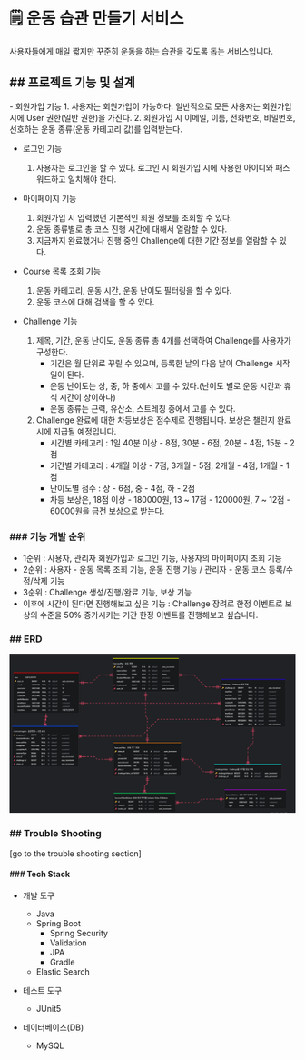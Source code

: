 <h1>🗒  운동 습관 만들기 서비스</h1>
  사용자들에게 매일 짧지만 꾸준히 운동을 하는 습관을 갖도록 돕는 서비스입니다.


<h2>## 프로젝트 기능 및 설계</h2>
- 회원가입 기능
  1. 사용자는 회원가입이 가능하다. 일반적으로 모든 사용자는 회원가입 시에 User 권한(일반 권한)을 가진다.
  2. 회원가입 시 이메일, 이름, 전화번호, 비밀번호, 선호하는 운동 종류(운동 카테고리 값)를 입력받는다.

- 로그인 기능
  1. 사용자는 로그인을 할 수 있다. 로그인 시 회원가입 시에 사용한 아이디와 패스워드하고 일치해야 한다.

- 마이페이지 기능
  1. 회원가입 시 입력했던 기본적인 회원 정보를 조회할 수 있다.
  2. 운동 종류별로 총 코스 진행 시간에 대해서 열람할 수 있다.
  3. 지금까지 완료했거나 진행 중인 Challenge에 대한 기간 정보를 열람할 수 있다.
 

- Course 목록 조회 기능
  1. 운동 카테고리, 운동 시간, 운동 난이도 필터링을 할 수 있다.
  2. 운동 코스에 대해 검색을 할 수 있다.

  
- Challenge 기능
  1. 제목, 기간, 운동 난이도, 운동 종류 총 4개를 선택하여 Challenge를 사용자가 구성한다.
      - 기간은 월 단위로 꾸릴 수 있으며, 등록한 날의 다음 날이 Challenge 시작일이 된다.
      - 운동 난이도는 상, 중, 하 중에서 고를 수 있다.(난이도 별로 운동 시간과 휴식 시간이 상이하다)
      - 운동 종류는 근력, 유산소, 스트레칭 중에서 고를 수 있다.
  2. Challenge 완료에 대한 차등보상은 점수제로 진행됩니다. 보상은 챌린지 완료 시에 지급될 예정입니다.
      - 시간별 카테고리 : 1일 40분 이상 - 8점, 30분 - 6점, 20분 - 4점, 15분 - 2점
      - 기간별 카테고리 : 4개월 이상 - 7점, 3개월 - 5점, 2개월 - 4점, 1개월 - 1점
      - 난이도별 점수 : 상 - 6점, 중 - 4점, 하 - 2점
      - 차등 보상은, 18점 이상 - 180000원, 13 ~ 17점 - 120000원, 7 ~ 12점 - 60000원을 금전 보상으로 받는다.


<h3>### 기능 개발 순위 </h3>


  
  - 1순위 : 사용자, 관리자 회원가입과 로그인 기능, 사용자의 마이페이지 조회 기능
  - 2순위 : 사용자 - 운동 목록 조회 기능, 운동 진행 기능 / 관리자 - 운동 코스 등록/수정/삭제 기능
  - 3순위 : Challenge 생성/진행/완료 기능, 보상 기능
  - 이후에 시간이 된다면 진행해보고 싶은 기능 : Challenge 장려로 한정 이벤트로 보상의 수준을 50% 증가시키는 기간 한정 이벤트를 진행해보고 싶습니다.

<h3>## ERD </h3>

![Database ERD](/Database_ERD.png)



<h3>## Trouble Shooting</h3>
[go to the trouble shooting section]

<h4>### Tech Stack</h4>


- 개발 도구
  - Java
  - Spring Boot
    - Spring Security
    - Validation
    - JPA
    - Gradle
  - Elastic Search
  

- 테스트 도구
  - JUnit5

- 데이터베이스(DB)
  - MySQL


